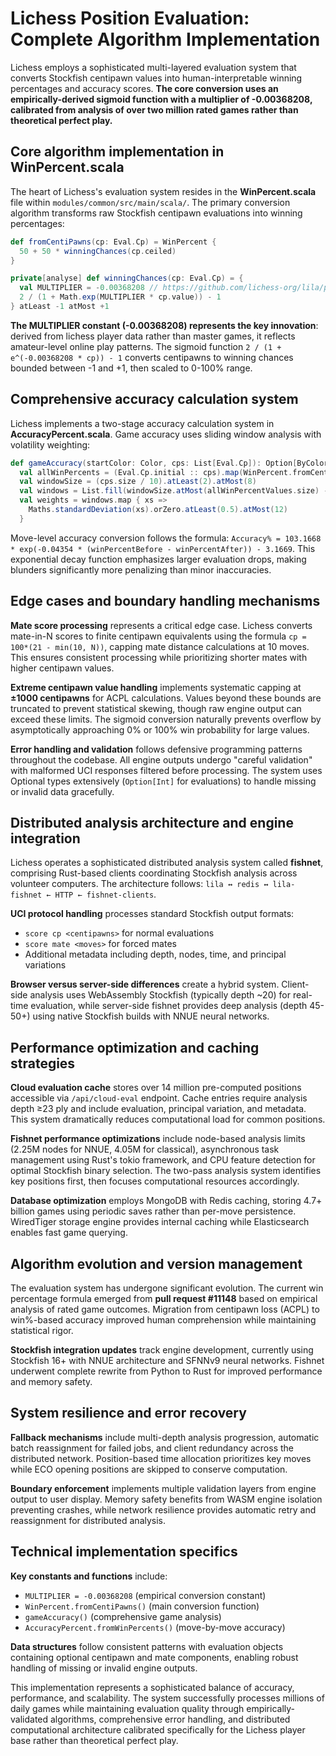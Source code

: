 # Lichess Position Evaluation: Complete Algorithm Implementation

Lichess employs a sophisticated multi-layered evaluation system that converts Stockfish centipawn values into human-interpretable winning percentages and accuracy scores. **The core conversion uses an empirically-derived sigmoid function with a multiplier of -0.00368208, calibrated from analysis of over two million rated games rather than theoretical perfect play.**

## Core algorithm implementation in WinPercent.scala

The heart of Lichess's evaluation system resides in the **WinPercent.scala** file within `modules/common/src/main/scala/`. The primary conversion algorithm transforms raw Stockfish centipawn evaluations into winning percentages:

```scala
def fromCentiPawns(cp: Eval.Cp) = WinPercent { 
  50 + 50 * winningChances(cp.ceiled) 
}

private[analyse] def winningChances(cp: Eval.Cp) = {
  val MULTIPLIER = -0.00368208 // https://github.com/lichess-org/lila/pull/11148
  2 / (1 + Math.exp(MULTIPLIER * cp.value)) - 1
} atLeast -1 atMost +1
```

**The MULTIPLIER constant (-0.00368208) represents the key innovation**: derived from lichess player data rather than master games, it reflects amateur-level online play patterns. The sigmoid function `2 / (1 + e^(-0.00368208 * cp)) - 1` converts centipawns to winning chances bounded between -1 and +1, then scaled to 0-100% range.

## Comprehensive accuracy calculation system

Lichess implements a two-stage accuracy calculation system in **AccuracyPercent.scala**. Game accuracy uses sliding window analysis with volatility weighting:

```scala
def gameAccuracy(startColor: Color, cps: List[Eval.Cp]): Option[ByColor[AccuracyPercent]] = 
  val allWinPercents = (Eval.Cp.initial :: cps).map(WinPercent.fromCentiPawns)
  val windowSize = (cps.size / 10).atLeast(2).atMost(8)
  val windows = List.fill(windowSize.atMost(allWinPercentValues.size) - 2)(allWinPercentValues.take(windowSize))
  val weights = windows.map { xs => 
    Maths.standardDeviation(xs).orZero.atLeast(0.5).atMost(12) 
  }
```

Move-level accuracy conversion follows the formula: `Accuracy% = 103.1668 * exp(-0.04354 * (winPercentBefore - winPercentAfter)) - 3.1669`. This exponential decay function emphasizes larger evaluation drops, making blunders significantly more penalizing than minor inaccuracies.

## Edge cases and boundary handling mechanisms

**Mate score processing** represents a critical edge case. Lichess converts mate-in-N scores to finite centipawn equivalents using the formula `cp = 100*(21 - min(10, N))`, capping mate distance calculations at 10 moves. This ensures consistent processing while prioritizing shorter mates with higher centipawn values.

**Extreme centipawn value handling** implements systematic capping at **±1000 centipawns** for ACPL calculations. Values beyond these bounds are truncated to prevent statistical skewing, though raw engine output can exceed these limits. The sigmoid conversion naturally prevents overflow by asymptotically approaching 0% or 100% win probability for large values.

**Error handling and validation** follows defensive programming patterns throughout the codebase. All engine outputs undergo "careful validation" with malformed UCI responses filtered before processing. The system uses Optional types extensively (`Option[Int]` for evaluations) to handle missing or invalid data gracefully.

## Distributed analysis architecture and engine integration

Lichess operates a sophisticated distributed analysis system called **fishnet**, comprising Rust-based clients coordinating Stockfish analysis across volunteer computers. The architecture follows: `lila ↔ redis ↔ lila-fishnet ← HTTP ← fishnet-clients`.

**UCI protocol handling** processes standard Stockfish output formats:
- `score cp <centipawns>` for normal evaluations  
- `score mate <moves>` for forced mates
- Additional metadata including depth, nodes, time, and principal variations

**Browser versus server-side differences** create a hybrid system. Client-side analysis uses WebAssembly Stockfish (typically depth ~20) for real-time evaluation, while server-side fishnet provides deep analysis (depth 45-50+) using native Stockfish builds with NNUE neural networks.

## Performance optimization and caching strategies

**Cloud evaluation cache** stores over 14 million pre-computed positions accessible via `/api/cloud-eval` endpoint. Cache entries require analysis depth ≥23 ply and include evaluation, principal variation, and metadata. This system dramatically reduces computational load for common positions.

**Fishnet performance optimizations** include node-based analysis limits (2.25M nodes for NNUE, 4.05M for classical), asynchronous task management using Rust's tokio framework, and CPU feature detection for optimal Stockfish binary selection. The two-pass analysis system identifies key positions first, then focuses computational resources accordingly.

**Database optimization** employs MongoDB with Redis caching, storing 4.7+ billion games using periodic saves rather than per-move persistence. WiredTiger storage engine provides internal caching while Elasticsearch enables fast game querying.

## Algorithm evolution and version management

The evaluation system has undergone significant evolution. The current win percentage formula emerged from **pull request #11148** based on empirical analysis of rated game outcomes. Migration from centipawn loss (ACPL) to win%-based accuracy improved human comprehension while maintaining statistical rigor.

**Stockfish integration updates** track engine development, currently using Stockfish 16+ with NNUE architecture and SFNNv9 neural networks. Fishnet underwent complete rewrite from Python to Rust for improved performance and memory safety.

## System resilience and error recovery

**Fallback mechanisms** include multi-depth analysis progression, automatic batch reassignment for failed jobs, and client redundancy across the distributed network. Position-based time allocation prioritizes key moves while ECO opening positions are skipped to conserve computation.

**Boundary enforcement** implements multiple validation layers from engine output to user display. Memory safety benefits from WASM engine isolation preventing crashes, while network resilience provides automatic retry and reassignment for distributed analysis.

## Technical implementation specifics

**Key constants and functions** include:
- `MULTIPLIER = -0.00368208` (empirical conversion constant)
- `WinPercent.fromCentiPawns()` (main conversion function)  
- `gameAccuracy()` (comprehensive game analysis)
- `AccuracyPercent.fromWinPercents()` (move-by-move accuracy)

**Data structures** follow consistent patterns with evaluation objects containing optional centipawn and mate components, enabling robust handling of missing or invalid engine outputs.

This implementation represents a sophisticated balance of accuracy, performance, and scalability. The system successfully processes millions of daily games while maintaining evaluation quality through empirically-validated algorithms, comprehensive error handling, and distributed computational architecture calibrated specifically for the Lichess player base rather than theoretical perfect play.
